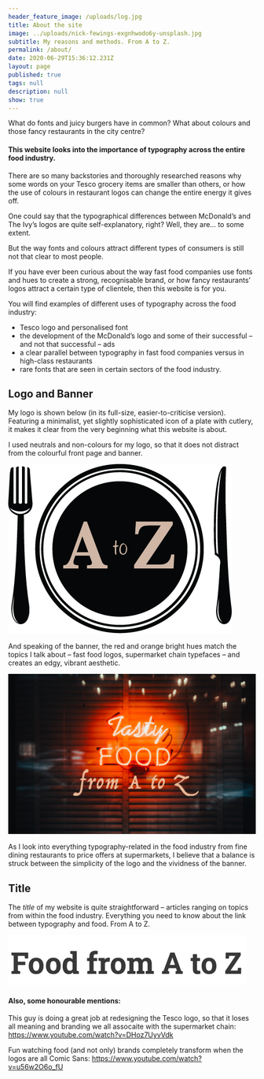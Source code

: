 ```yaml
---
header_feature_image: /uploads/log.jpg
title: About the site
image: ../uploads/nick-fewings-exgnhwodo6y-unsplash.jpg
subtitle: My reasons and methods. From A to Z.
permalink: /about/
date: 2020-06-29T15:36:12.231Z
layout: page
published: true
tags: null
description: null
show: true
---
```

What do fonts and juicy burgers have in common? What about colours and those fancy restaurants in the city centre? 

#### This website looks into the importance of typography across the entire food industry.

There are so many backstories and thoroughly researched reasons why some words on your Tesco grocery items are smaller than others, or how the use of colours in restaurant logos can change the entire energy it gives off.

One could say that the typographical differences between McDonald’s and The Ivy’s logos are quite self-explanatory, right? Well, they are… to some extent. 

But the way fonts and colours attract different types of consumers is still not that clear to most people.

If you have ever been curious about the way fast food companies use fonts and hues to create a strong, recognisable brand, or how fancy restaurants’ logos attract a certain type of clientele, then this website is for you.

You will find examples of different uses of typography across the food industry:

* Tesco logo and personalised font
* the development of the McDonald’s logo and some of their successful – and not that successful – ads
* a clear parallel between typography in fast food companies versus in high-class restaurants 
* rare fonts that are seen in certain sectors of the food industry.

## Logo and Banner

My logo is shown below (in its full-size, easier-to-criticise version). Featuring a minimalist, yet slightly sophisticated icon of a plate with cutlery, it makes it clear from the very beginning what this website is about. 

I used neutrals and non-colours for my logo, so that it does not distract from the colourful front page and banner.

![Food from A to Z logo](../uploads/logo-draft2.png "Food from A to Z logo")

And speaking of the banner, the red and orange bright hues match the topics I talk about – fast food logos, supermarket chain typefaces – and creates an edgy, vibrant aesthetic.

![Food from A to Z banner](../uploads/banner6.png "Food from A to Z banner")

As I look into everything typography-related in the food industry from fine dining restaurants to price offers at supermarkets, I believe that a balance is struck between the simplicity of the logo and the vividness of the banner. 

## Title

The *title* of my website is quite straightforward – articles ranging on topics from within the food industry. Everything you need to know about the link between typography and food. From A to Z.

![](../uploads/screenshot-2021-10-12-at-17.24.50.png)

#### Also, some honourable mentions:

This guy is doing a great job at redesigning the Tesco logo, so that it loses all meaning and branding we all assocaite with the supermarket chain: <https://www.youtube.com/watch?v=DHoz7UyvVdk>

Fun watching food (and not only) brands completely transform when the logos are all Comic Sans: <https://www.youtube.com/watch?v=u56w2O6o_fU>